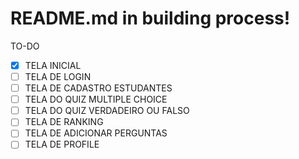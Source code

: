 # README.md in building process!

TO-DO
- [x] TELA INICIAL
- [ ] TELA DE LOGIN
- [ ] TELA DE CADASTRO ESTUDANTES
- [ ] TELA DO QUIZ MULTIPLE CHOICE
- [ ] TELA DO QUIZ VERDADEIRO OU FALSO
- [ ] TELA DE RANKING
- [ ] TELA DE ADICIONAR PERGUNTAS
- [ ] TELA DE PROFILE
